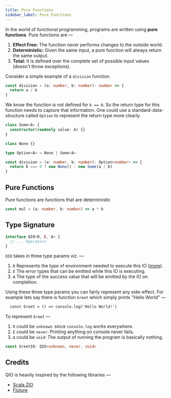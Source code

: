 ```yaml
---
title: Pure Functions
sidebar_label: Pure Functions
---
```


In the world of functional programming, programs are written using **pure functions**. Pure functions are —

1. **Effect Free:** The function never performs changes to the outside world.
2. **Deterministic:** Given the same input, a pure function will always return the same output.
3. **Total:** It is defined over the complete set of possible input values (doesn't throw exceptions).

Consider a simple example of a `division` function.

```ts
const division = (a: number, b: number): number => {
  return a / b
}
```


We know the function is not defined for `b == 0`. So the return type for this function needs to capture that information. One could use a standard-data-structure called `Option` to represent the return type more clearly.

```ts
class Some<A> {
  constructor(readonly value: A) {}
}

class None {}

type Option<A> = None | Some<A>

const division = (a: number, b: number): Option<number> => {
  return b === 0 ? new None() : new Some(a / b)
}
```

## Pure Functions

Pure functions are functions that are deterministic

```ts
const mul = (a: number, b: number) => a * b
```

## Type Signature

```ts
interface QIO<R, E, A> {
  // ... Operators
}
```

`QIO` takes in three type params viz. —

1. `R` Represents the type of environment needed to execute this IO ([more](#custom-environment)).
2. `E` The error types that can be emitted while this IO is executing.
3. `A` The type of the success value that will be emitted by the IO on completion.

Using these three type params you can fairly represent any side-effect. For example lets say there is function `Greet` which simply prints "Hello World" —

```diff
  const Greet = () => console.log('Hello World!')
```

To represent `Greet` —

1. `R` could be `unknown`: since `console.log` works everywhere.
2. `E` could be `never`: Printing anything on console never fails.
3. `A` could be `void`: The output of running the program is basically nothing.

```ts
const GreetIO: QIO<unknown, never, void>
```

## Credits

QIO is heavily inspired by the following libraries —

- [Scala ZIO](https://github.com/zio/zio)
- [Fluture](https://github.com/fluture-js/Fluture)
